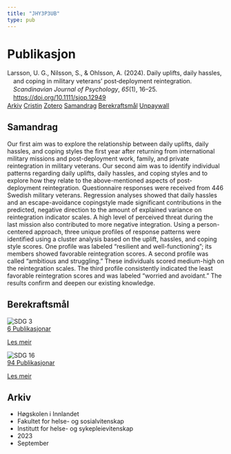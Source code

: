 ```yaml
---
title: "JHY3P3UB"
type: pub
---
```

<h1>Publikasjon</h1>
<article id="csl-bib-container-JHY3P3UB" class="csl-bib-container">
  <div class="csl-bib-body" style="line-height: 1.35; padding-left: 1em; text-indent:-1em;">
  <div class="csl-entry">Larsson, U. G., Nilsson, S., &amp; Ohlsson, A. (2024). Daily uplifts, daily hassles, and coping in military veterans&#x2019; post&#x2010;deployment reintegration. <i>Scandinavian Journal of Psychology</i>, <i>65</i>(1), 16&#x2013;25. <a href="https://doi.org/10.1111/sjop.12949">https://doi.org/10.1111/sjop.12949</a></div>
</div>
  <div class="csl-bib-buttons">
    <a href="#taxonomy-article-JHY3P3UB" class="csl-bib-button">Arkiv</a>
    <a href="https://app.cristin.no/results/show.jsf?id=2172499" alt="Cristin URL" class="csl-bib-button">Cristin</a>
    <a href="http://zotero.org/groups/5402882/items/JHY3P3UB" alt="Zotero URL" class="csl-bib-button">Zotero</a>
    <a href="#abstract-article-JHY3P3UB" class="csl-bib-button">Samandrag</a>
    <a href="#sdg-article-JHY3P3UB" class="csl-bib-button">Berekraftsmål</a>
    <a href="https://onlinelibrary.wiley.com/doi/pdfdirect/10.1111/sjop.12949" class="csl-bib-button">Unpaywall</a>
  </div>
  <div id="csl-bib-meta-container-JHY3P3UB"></div>
</article>
<div id="csl-bib-meta-JHY3P3UB" class="csl-bib-meta">
  <article id="abstract-article-JHY3P3UB" class="abstract-article">
    <h1>Samandrag</h1>
    Our first aim was to explore the relationship between daily uplifts, daily hassles, and coping styles the first year after returning from international military missions and post-deployment work, family, and private reintegration in military veterans. Our second aim was to identify individual patterns regarding daily uplifts, daily hassles, and coping styles and to explore how they relate to the above-mentioned aspects of post-deployment reintegration. Questionnaire responses were received from 446 Swedish military veterans. Regression analyses showed that daily hassles and an escape-avoidance copingstyle made significant contributions in the predicted, negative direction to the amount of explained variance on reintegration indicator scales. A high level of perceived threat during the last mission also contributed to more negative integration. Using a person-centered approach, three unique profiles of response patterns were identified using a cluster analysis based on the uplift, hassles, and coping style scores. One profile was labeled “resilient and well-functioning”; its members showed favorable reintegration scores. A second profile was called “ambitious and struggling.” These individuals scored medium-high on the reintegration scales. The third profile consistently indicated the least favorable reintegration scores and was labeled “worried and avoidant.” The results confirm and deepen our existing knowledge.
  </article>
  <article id="sdg-article-JHY3P3UB" class="sdg-article">
    <h1>Berekraftsmål</h1>
    <div class="sdg-container"><div id="sdg3" class="sdg"> <img src="{{< params subfolder >}}images/sdg/sdg03_no.png" class="image" alt="SDG 3"> <div class="sdg-overlay"> <a href="{{< params subfolder >}}no/archive/?sdg=3#archive" class="sdg-publication-count"><span>6</span> Publikasjonar</a> <p><a href="NA" class="sdg-read-more">Les meir</a></p> </div> </div> <div id="sdg16" class="sdg"> <img src="{{< params subfolder >}}images/sdg/sdg16_no.png" class="image" alt="SDG 16"> <div class="sdg-overlay"> <a href="{{< params subfolder >}}no/archive/?sdg=16#archive" class="sdg-publication-count"><span>94</span> Publikasjonar</a> <p><a href="NA" class="sdg-read-more">Les meir</a></p> </div> </div></div>
  </article>
  <article id="taxonomy-article-JHY3P3UB" class="taxonomy-article">
    <h1>Arkiv</h1>
    <ul>
      <li>Høgskolen i Innlandet</li>
      <li>Fakultet for helse- og sosialvitenskap</li>
      <li>Institutt for helse- og sykepleievitenskap</li>
      <li>2023</li>
      <li>September</li>
    </ul>
  </article>
</div>
